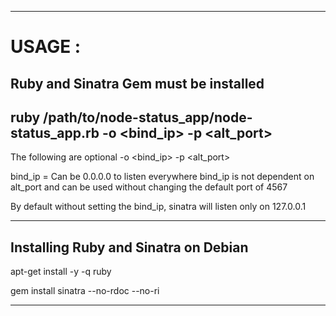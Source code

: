 
-------------

# USAGE :

  ## Ruby and Sinatra Gem must be installed
  
  ## ruby /path/to/node-status_app/node-status_app.rb -o <bind_ip> -p <alt_port>
  The following are optional -o <bind_ip> -p <alt_port>
  
  bind_ip = Can be 0.0.0.0 to listen everywhere
  bind_ip is not dependent on alt_port and can be used without changing the default port of 4567
  
  By default without setting the bind_ip, sinatra will listen only on 127.0.0.1
  
-----------

## Installing Ruby and Sinatra on Debian

apt-get install -y -q ruby

gem install sinatra --no-rdoc --no-ri

------------
